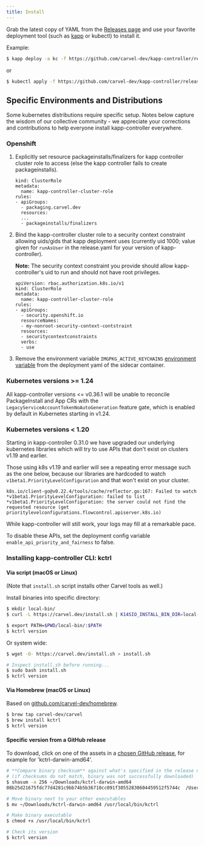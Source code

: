 ```yaml
---
title: Install
---
```


Grab the latest copy of YAML from the [Releases page](https://github.com/carvel-dev/kapp-controller/releases) and use your favorite deployment tool (such as [kapp](/kapp) or kubectl) to install it.

Example:

```bash
$ kapp deploy -a kc -f https://github.com/carvel-dev/kapp-controller/releases/latest/download/release.yml
```

or

```bash
$ kubectl apply -f https://github.com/carvel-dev/kapp-controller/releases/latest/download/release.yml
```

## Specific Environments and Distributions
Some kubernetes distributions require specific setup.
Notes below capture the wisdom of our collective community - we
appreciate your corrections and contributions to help everyone install
kapp-controller everywhere.

### Openshift

1. Explicitly set resource packageinstalls/finalizers for kapp controller cluster role to access (else the kapp controller fails to create packageinstalls).

    ```
    kind: ClusterRole
    metadata:
      name: kapp-controller-cluster-role
    rules:
    - apiGroups:
      - packaging.carvel.dev
      resources:
      ...
      - packageinstalls/finalizers
    ```

2. Bind the kapp-controller cluster role to a security context constraint allowing uids/gids that kapp deployment uses
(currently uid 1000; value given for `runAsUser` in the release.yaml for your
version of kapp-controller).

    **Note:** The security context constraint you provide should allow kapp-controller's uid
    to run and should not have root privileges.

    ```
    apiVersion: rbac.authorization.k8s.io/v1
    kind: ClusterRole
    metadata:
      name: kapp-controller-cluster-role
    rules:
    - apiGroups:
      - security.openshift.io
      resourceNames:
      - my-nonroot-security-context-contstraint
      resources:
      - securitycontextconstraints
      verbs:
      - use
    ```

3. Remove the environment variable `IMGPKG_ACTIVE_KEYCHAINS` [environment
   variable](/imgpkg/docs/latest/auth/#via-iaas) from the deployment yaml of the sidecar container.


### Kubernetes versions >= 1.24
All kapp-controller versions <= v0.36.1 will be unable to reconcile
PackageInstall and App CRs with the `LegacyServiceAccountTokenNoAutoGeneration`
feature gate, which is enabled by default in Kubernetes starting in v1.24.

### Kubernetes versions < 1.20
Starting in kapp-controller 0.31.0 we have upgraded our underlying kubernetes
libraries which will try to use APIs that don't exist on clusters v1.19 and
earlier.

Those using k8s v1.19 and earlier will see a repeating error message such as the one below, because
our libraries are hardcoded to watch `v1beta1.PriorityLevelConfiguration` and that won't exist on your cluster.
```
k8s.io/client-go@v0.22.4/tools/cache/reflector.go:167: Failed to watch *v1beta1.PriorityLevelConfiguration: failed to list *v1beta1.PriorityLevelConfiguration: the server could not find the requested resource (get prioritylevelconfigurations.flowcontrol.apiserver.k8s.io)
```
While kapp-controller will still work, your logs may fill at a remarkable pace.

To disable these APIs, set the deployment config variable
`enable_api_priority_and_fairness` to false.

### Installing kapp-controller CLI: kctrl

#### Via script (macOS or Linux)

(Note that `install.sh` script installs other Carvel tools as well.)

Install binaries into specific directory:

```bash
$ mkdir local-bin/
$ curl -L https://carvel.dev/install.sh | K14SIO_INSTALL_BIN_DIR=local-bin bash

$ export PATH=$PWD/local-bin/:$PATH
$ kctrl version
```

Or system wide:

```bash
$ wget -O- https://carvel.dev/install.sh > install.sh

# Inspect install.sh before running...
$ sudo bash install.sh
$ kctrl version
```

#### Via Homebrew (macOS or Linux)

Based on [github.com/carvel-dev/homebrew](https://github.com/carvel-dev/homebrew).

```bash
$ brew tap carvel-dev/carvel
$ brew install kctrl
$ kctrl version
```

#### Specific version from a GitHub release

To download, click on one of the assets in a [chosen GitHub release](https://github.com/carvel-dev/kapp-controller/releases), for example for 'kctrl-darwin-amd64'.

```bash
# **Compare binary checksum** against what's specified in the release notes
# (if checksums do not match, binary was not successfully downloaded)
$ shasum -a 256 ~/Downloads/kctrl-darwin-amd64
08b25d21675fdc77d4281c9bb74b5b36710cc091f30552830604459512f5744c  /Users/pivotal/Downloads/kctrl-darwin-amd64

# Move binary next to your other executables
$ mv ~/Downloads/kctrl-darwin-amd64 /usr/local/bin/kctrl

# Make binary executable
$ chmod +x /usr/local/bin/kctrl

# Check its version
$ kctrl version
```
